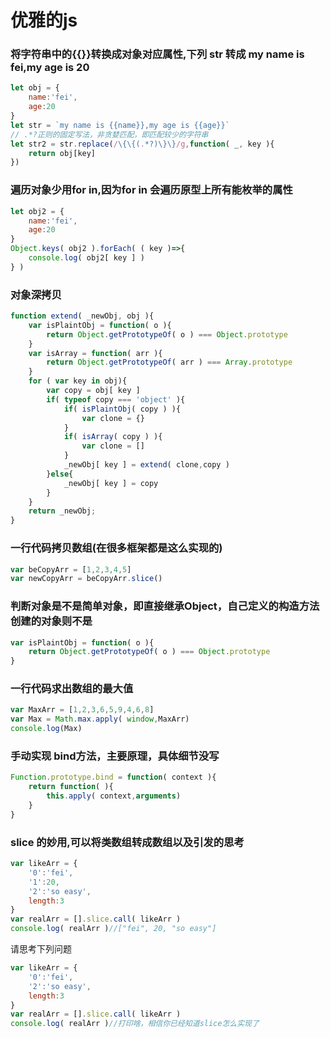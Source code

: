 # 优雅的js

### 将字符串中的{{}}转换成对象对应属性,下列 str 转成 my name is fei,my age is 20
```js
let obj = {
    name:'fei',
    age:20
}
let str = `my name is {{name}},my age is {{age}}`
// .*?正则的固定写法，非贪婪匹配，即匹配较少的字符串
let str2 = str.replace(/\{\{(.*?)\}\}/g,function( _, key ){
    return obj[key]
})
```
### 遍历对象少用for in,因为for in 会遍历原型上所有能枚举的属性
```js
let obj2 = {
    name:'fei',
    age:20
}
Object.keys( obj2 ).forEach( ( key )=>{
    console.log( obj2[ key ] )
} )
```
### 对象深拷贝
```js
function extend( _newObj, obj ){
    var isPlaintObj = function( o ){
        return Object.getPrototypeOf( o ) === Object.prototype
    }
    var isArray = function( arr ){
        return Object.getPrototypeOf( arr ) === Array.prototype
    }
    for ( var key in obj){
        var copy = obj[ key ]
        if( typeof copy === 'object' ){
            if( isPlaintObj( copy ) ){
                var clone = {}
            }
            if( isArray( copy ) ){
                var clone = []
            }
            _newObj[ key ] = extend( clone,copy )
        }else{
            _newObj[ key ] = copy
        }
    }
    return _newObj;
}
```
### 一行代码拷贝数组(在很多框架都是这么实现的)
```js
var beCopyArr = [1,2,3,4,5]
var newCopyArr = beCopyArr.slice()
```
### 判断对象是不是简单对象，即直接继承Object，自己定义的构造方法创建的对象则不是
```js
var isPlaintObj = function( o ){
    return Object.getPrototypeOf( o ) === Object.prototype
}
```
### 一行代码求出数组的最大值
```js
var MaxArr = [1,2,3,6,5,9,4,6,8]
var Max = Math.max.apply( window,MaxArr)
console.log(Max)
```
### 手动实现 bind方法，主要原理，具体细节没写
```js
Function.prototype.bind = function( context ){
    return function( ){
        this.apply( context,arguments)
    }
}
```
### slice 的妙用,可以将类数组转成数组以及引发的思考
```js
var likeArr = {
    '0':'fei',
    '1':20,
    '2':'so easy',
    length:3
}
var realArr = [].slice.call( likeArr )
console.log( realArr )//["fei", 20, "so easy"]
```
请思考下列问题
```js
var likeArr = {
    '0':'fei',
    '2':'so easy',
    length:3
}
var realArr = [].slice.call( likeArr )
console.log( realArr )//打印啥，相信你已经知道slice怎么实现了
```
















